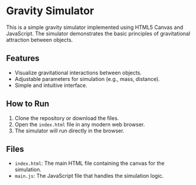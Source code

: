 
# Gravity Simulator

This is a simple gravity simulator implemented using HTML5 Canvas and JavaScript. The simulator demonstrates the basic principles of gravitational attraction between objects.

## Features
- Visualize gravitational interactions between objects.
- Adjustable parameters for simulation (e.g., mass, distance).
- Simple and intuitive interface.

## How to Run
1. Clone the repository or download the files.
2. Open the `index.html` file in any modern web browser.
3. The simulator will run directly in the browser.

## Files
- `index.html`: The main HTML file containing the canvas for the simulation.
- `main.js`: The JavaScript file that handles the simulation logic.
